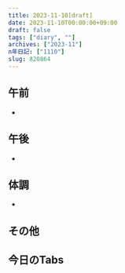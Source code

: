 ```yaml
---
title: 2023-11-10[draft]
date: 2023-11-10T00:00:00+09:00
draft: false
tags: ["diary", ""]
archives: ["2023-11"]
n年日記: ["1110"]
slug: 820864
---
```

## 午前
- 
## 午後
- 
## 体調
- 
## その他
## 今日のTabs